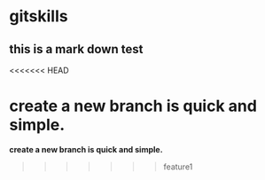 # gitskills

## this is a mark down  test ##
<<<<<<< HEAD

**create a new branch is quick and simple.**
=======
**create a new branch is quick and simple.**

>>>>>>> feature1
